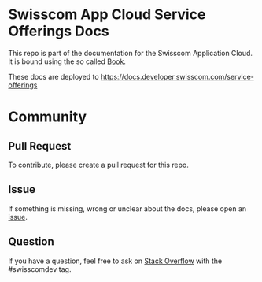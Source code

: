 # Swisscom App Cloud Service Offerings Docs

This repo is part of the documentation for the Swisscom Application Cloud. It is bound using the so called [Book](https://github.com/swisscom/docs-appcloud-book).

These docs are deployed to <https://docs.developer.swisscom.com/service-offerings>

# Community

## Pull Request

To contribute, please create a pull request for this repo.

## Issue

If something is missing, wrong or unclear about the docs, please open an [issue](https://github.com/swisscom/docs-appcloud-service-offerings/issues/new).

## Question

If you have a question, feel free to ask on [Stack Overflow](https://stackoverflow.com/questions/ask?tags=swisscomdev%2ccloudfoundry) with the #swisscomdev tag.
